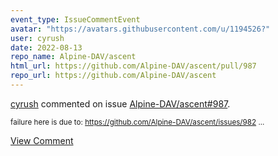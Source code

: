 ```yaml
---
event_type: IssueCommentEvent
avatar: "https://avatars.githubusercontent.com/u/1194526?"
user: cyrush
date: 2022-08-13
repo_name: Alpine-DAV/ascent
html_url: https://github.com/Alpine-DAV/ascent/pull/987
repo_url: https://github.com/Alpine-DAV/ascent
---
```


<a href='https://github.com/cyrush' target='_blank'>cyrush</a> commented on issue <a href='https://github.com/Alpine-DAV/ascent/pull/987' target='_blank'>Alpine-DAV/ascent#987</a>.

<small>failure here is due to: https://github.com/Alpine-DAV/ascent/issues/982...</small>

<a href='https://github.com/Alpine-DAV/ascent/pull/987' target='_blank'>View Comment</a>